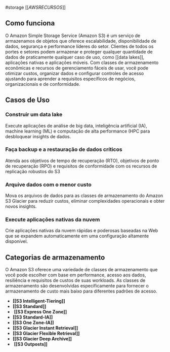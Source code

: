 #storage
[[_AWSRECURSOS_]]
## Como funciona
O Amazon Simple Storage Service (Amazon S3) é um serviço de armazenamos de objetos que oferece escalabilidade, disponibilidade de dados, segurança e performance líderes do setor. Clientes de todos os portes e setores podem armazenar e proteger qualquer quantidade de dados de praticamente qualquer caso de uso, como [[data lakes]], aplicações nativas e aplicações móveis. Com classes de armazenamento econômicas e recursos de gerenciamento fáceis de usar, você pode otimizar custos, organizar dados e configurar controles de acesso ajustando para aprender a requisitos específicos de negócios, organizacionais e de conformidade.  

## Casos de Uso
### Construir um data lake
Execute aplicações de análise de big data, inteligência artificial (IA), machine learning (ML) e computação de alta performance (HPC para desbloquear insights de dados.

### Faça backup e a restauração de dados críticos
Atenda aos objetivos de tempo de recuperação (RTO), objetivos de ponto de recuperação (RPO) e requisitos de conformidade com os recursos de replicação robustos do S3

### Arquive dados com o menor custo
Mova os arquivos de dados para as classes de armazenamento do Amazon S3 Glacier para reduzir custos, eliminar complexidades operacionais e obter novos insights. 

### Execute aplicações nativas da nuvem
Crie aplicações nativas da nuvem rápidas e poderosas baseadas na Web que se expandem automaticamente em uma configuração altamente disponível. 

## Categorias de armazenamento 

O Amazon S3 oferece uma variedade de classes de armazenamento que você pode escolher com base em performance, acesso aos dados, resiliência e requisitos  de custos de suas workloads. As classes de armazenamento são desenvolvidas especificamente para fornecer o armazenamento de custo mais baixo para diferentes padrões de acesso.
 - **[[S3 Intelligent-Tiering]]**
 - **[[S3 Standard]]**
 -  **[[S3 Express One Zone]]**
 - **[[S3 Standard-IA]]**
 - **[[S3 One Zone-IA]]**
 - **[[S3 Glacier Instant Retrieval]]**
 - **[[S3 Glacier Flexible Retrieval]]**
 - **[[S3 Glacier Deep Archive]]**
 -  **[[S3 Outposts]]**
 